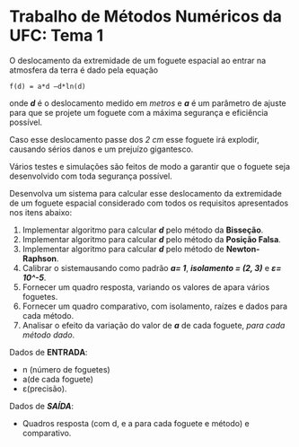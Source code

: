 # Trabalho de Métodos Numéricos da UFC: Tema 1


O deslocamento da extremidade de um foguete espacial ao entrar na atmosfera da terra é dado pela equação 

```
f(d) = a*d –d*ln(d)
```

onde ***d*** é o  deslocamento  medido  em  *metros*  e  ***a***  é  um  parâmetro  de  ajuste  para  que  se  projete  um  foguete  com  a  máxima  segurança  e  eficiência possível. 

Caso esse deslocamento passe dos *2 cm* esse foguete irá explodir, causando sérios danos e um prejuízo gigantesco. 

Vários testes e simulações são feitos de modo a garantir que o foguete seja desenvolvido com toda segurança possível. 

Desenvolva um sistema para calcular esse deslocamento da extremidade de um foguete espacial considerado com todos os requisitos apresentados nos itens abaixo:

1. Implementar algoritmo para calcular ***d*** pelo método da **Bisseção**. 
2. Implementar algoritmo para calcular ***d*** pelo método da **Posição Falsa**. 
3. Implementar algoritmo para calcular ***d*** pelo método de **Newton-Raphson**.
4. Calibrar o sistemausando como padrão ***a= 1***, ***isolamento = (2, 3)*** e ***ε= 10^-5***.
5. Fornecer um quadro resposta, variando os valores de apara vários foguetes.
6. Fornecer um quadro comparativo, com isolamento, raízes e dados para cada método.
7. Analisar o efeito da variação do valor de ***a*** de cada foguete, *para cada método dado*.

Dados de **ENTRADA**:
  - n (número de foguetes) 
  - a(de cada foguete)
  - ε(precisão).
  
Dados de ***SAÍDA***:
  - Quadros resposta (com d, e a para cada foguete e método) e comparativo.
